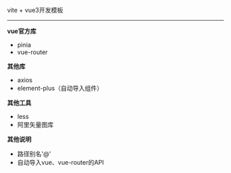 vite + vue3开发模板

---

**vue官方库**

- pinia
- vue-router

**其他库**

- axios
- element-plus（自动导入组件）

**其他工具**

- less
- 阿里矢量图库

**其他说明**

- 路径别名'@'
- 自动导入vue、vue-router的API